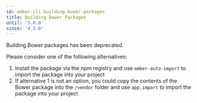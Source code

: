 ```yaml
---
id: ember-cli.building-bower-packages
title: Building Bower Packages
until: '5.0.0'
since: '4.3.0'
---
```


Building Bower packages has been deprecated.

Please consider one of the following alternatives:

1. Install the package via the npm registry and use `ember-auto-import` to
import the package into your project
2. If alternative 1 is not an option, you could copy the contents of the Bower
package into the `/vendor` folder and use `app.import` to import the package
into your project
